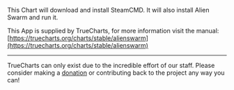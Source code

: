 This Chart will download and install SteamCMD. It will also install Alien Swarm and run it.

This App is supplied by TrueCharts, for more information visit the manual: [https://truecharts.org/charts/stable/alienswarm](https://truecharts.org/charts/stable/alienswarm)

---

TrueCharts can only exist due to the incredible effort of our staff.
Please consider making a [donation](https://truecharts.org/sponsor) or contributing back to the project any way you can!
